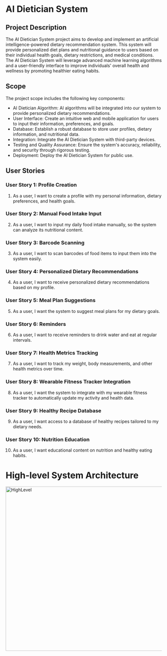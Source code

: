 # AI Dietician System

## Project Description
The AI Dietician System project aims to develop and implement an artificial intelligence-powered dietary recommendation system. This system will provide personalized diet plans and nutritional guidance to users based on their individual health goals, dietary restrictions, and medical conditions. The AI Dietician System will leverage advanced machine learning algorithms and a user-friendly interface to improve individuals' overall health and wellness by promoting healthier eating habits.

## Scope
The project scope includes the following key components:

- AI Dietician Algorithm: AI algorithms will be integrated into our system to provide personalized dietary recommendations.
- User Interface: Create an intuitive web and mobile application for users to input their information, preferences, and goals.
- Database: Establish a robust database to store user profiles, dietary information, and nutritional data.
- Integration: Integrate the AI Dietician System with third-party devices.
- Testing and Quality Assurance: Ensure the system's accuracy, reliability, and security through rigorous testing.
- Deployment: Deploy the AI Dietician System for public use.

## User Stories

### User Story 1: Profile Creation
1. As a user, I want to create a profile with my personal information, dietary preferences, and health goals.
   
### User Story 2: Manual Food Intake Input
2. As a user, I want to input my daily food intake manually, so the system can analyze its nutritional content.

### User Story 3: Barcode Scanning
3. As a user, I want to scan barcodes of food items to input them into the system easily.

### User Story 4: Personalized Dietary Recommendations
4. As a user, I want to receive personalized dietary recommendations based on my profile.

### User Story 5: Meal Plan Suggestions
5. As a user, I want the system to suggest meal plans for my dietary goals.

### User Story 6: Reminders
6. As a user, I want to receive reminders to drink water and eat at regular intervals.

### User Story 7: Health Metrics Tracking
7. As a user, I want to track my weight, body measurements, and other health metrics over time.

### User Story 8: Wearable Fitness Tracker Integration
8. As a user, I want the system to integrate with my wearable fitness tracker to automatically update my activity and health data.

### User Story 9: Healthy Recipe Database
9. As a user, I want access to a database of healthy recipes tailored to my dietary needs.

### User Story 10: Nutrition Education
10. As a user, I want educational content on nutrition and healthy eating habits.


# High-level System Architecture

<img width="531" alt="HighLevel" src="https://github.com/AbdulrhmanAissa/SeniorProject_AIDieticianSystem/assets/89867584/dea2cb62-2771-4a55-8d8e-14df5193547c">

